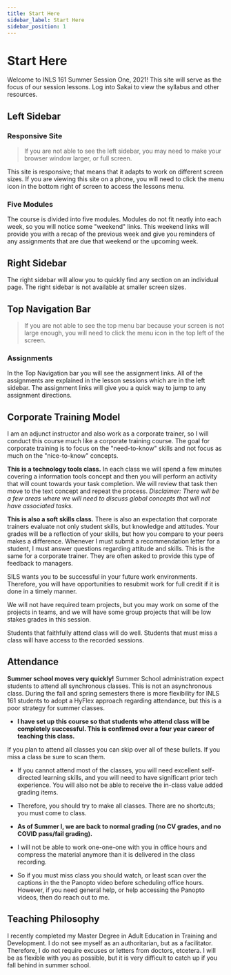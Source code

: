 ```yaml
---
title: Start Here
sidebar_label: Start Here
sidebar_position: 1
---
```


# Start Here

Welcome to INLS 161 Summer Session One, 2021! This site will serve as the focus of our session lessons. Log into Sakai to view the syllabus and other resources. 

## Left Sidebar

### Responsive Site
>If you are not able to see the left sidebar, you may need to make your browser window larger, or full screen. 


This site is responsive; that means that it adapts to work on different screen sizes. If you are viewing this site on a phone, you will need to click the menu icon in the bottom right of screen to access the lessons menu.

###  Five Modules

The course is divided into five modules. Modules do not fit neatly into each week, so you will notice some "weekend" links. This weekend links will provide you with a recap of the previous week and give you reminders of any assignments that are due that weekend or the upcoming week.

## Right Sidebar
The right sidebar will allow you to quickly find any section on an individual page. The right sidebar is not available at smaller screen sizes.

## Top Navigation Bar
>If you are not able to see the top menu bar because your screen is not large enough, you will need to click the menu icon in the top left of the screen.

### Assignments
In the Top Navigation bar you will see the assignment links. All of the assignments are explained in the lesson sessions which are in the left sidebar. The assignment links will give you a quick way to jump to any assignment directions. 

## Corporate Training Model
I am an adjunct instructor and also work as a corporate trainer, so I will conduct this course much like a corporate training course. The goal for corporate training is to focus on the "need-to-know" skills and not focus as much on the "nice-to-know" concepts.  

**This is a technology tools class.** In each class we will spend a few minutes covering a information tools concept and then you will perform an activity that will count towards your task completion. We will review that task then move to the text concept and repeat the process. *Disclaimer: There will be a few areas where we will need to discuss global concepts that will not have associated tasks.*

**This is also a soft skills class.** There is also an expectation that corporate trainers evaluate not only student skills, but knowledge and attitudes. Your grades will be a reflection of your skills, but how you compare to your peers makes a difference. Whenever I must submit a recommendation letter for a student, I must answer questions regarding attitude and skills. This is the same for a corporate trainer. They are often asked to provide this type of feedback to managers.


SILS wants you to be successful in your future work environments. Therefore, you will have opportunities to resubmit work for full credit if it is done in a timely manner.

We will not have required team projects, but you may work on some of the projects in teams, and we will have some group projects that will be low stakes grades in this session. 

Students that faithfully attend class will do well. Students that must miss a class will have access to the recorded sessions. 

## Attendance

**Summer school moves very quickly!** Summer School administration expect students to attend all synchronous classes. This is not an asynchronous class. During the fall and spring semesters there is more flexibility for INLS 161 students to adopt a HyFlex approach regarding attendance, but this is a poor strategy for summer classes.

 * **I have set up this course so that students who attend class will be completely successful. This is confirmed over a four year career of teaching this class.**

If you plan to attend all classes you can skip over all of these bullets. If you miss a class be sure to scan them. 

* If you cannot attend most of the classes, you will need excellent self-directed learning skills, and you will need to have significant prior tech experience. You will also not be able to receive the in-class value added grading items.

* Therefore, you should try to make all classes. There are no shortcuts; you must come to class. 

* **As of Summer I, we are back to normal grading (no CV grades, and no COVID pass/fail grading).**

* I will not be able to work one-one-one with you in office hours and compress the material anymore than it is delivered in the class recording. 

* So if you must miss class you should watch, or least scan over the captions in the the Panopto video before scheduling office hours. 
However, if you need general help, or help accessing the Panopto videos, then do reach out to me.

## Teaching Philosophy
I recently completed my Master Degree in Adult Education in Training and Development. I do not see myself as an authoritarian, but as a facilitator. Therefore, I do not require excuses or letters from doctors, etcetera. I will be as flexible with you as possible, but it is very difficult to catch up if you fall behind in summer school.

